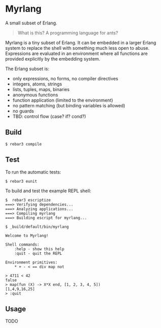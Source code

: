 # Myrlang

A small subset of Erlang.

> What is this? A programming language for ants?

Myrlang is a tiny subset of Erlang. It can be embedded in a larger Erlang
system to replace the shell with something much less open to abuse. Expressions
are evaluated in an environment where all functions are provided explicitly by
the embedding system.

The Erlang subset is:
- only expressions, no forms, no compiler directives
- integers, atoms, strings
- lists, tuples, maps, binaries
- anonymous functions
- function application (limited to the environment)
- no pattern matching (but binding variables is allowed)
- no guards
- TBD: control flow (case? if? cond?)

## Build

```shell
$ rebar3 compile
```

## Test

To run the automatic tests:

```shell
$ rebar3 eunit
```

To build and test the example REPL shell:

```shell
$  rebar3 escriptize
===> Verifying dependencies...
===> Analyzing applications...
===> Compiling myrlang
===> Building escript for myrlang...

$ _build/default/bin/myrlang

Welcome to Myrlang!

Shell commands:
    :help - show this help
    :quit - quit the REPL

Environment primitives:
    * + - < == div map not

> 4711 < 42
false
> map(fun (X) -> X*X end, [1, 2, 3, 4, 5])
[1,4,9,16,25]
> :quit

```

## Usage

TODO
